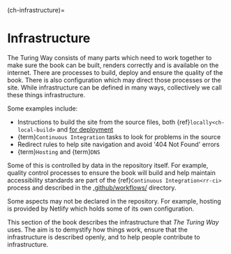 (ch-infrastructure)=
# Infrastructure

The Turing Way consists of many parts which need to work together to make sure the book can be built, renders correctly and is available on the internet.
There are processes to build, deploy and ensure the quality of the book.
There is also configuration which may direct those processes or the site.
While infrastructure can be defined in many ways, collectively we call these things infrastructure.

Some examples include:

- Instructions to build the site from the source files, both {ref}`locally<ch-local-build>` and [for deployment](https://github.com/the-turing-way/the-turing-way/blob/main/netlify.toml)
- {term}`Continuous Integration` tasks to look for problems in the source
- Redirect rules to help site navigation and avoid '404 Not Found' errors
- {term}`Hosting` and {term}`DNS`

Some of this is controlled by data in the repository itself.
For example, quality control processes to ensure the book will build and help maintain accessibility standards are part of the {ref}`Continuous Integration<rr-ci>` process and described in the [.github/workflows/](https://github.com/the-turing-way/the-turing-way/tree/main/.github/workflows) directory.

Some aspects may not be declared in the repository.
For example, hosting is provided by Netlify which holds some of its own configuration.

This section of the book describes the infrastructure that _The Turing Way_ uses.
The aim is to demystify how things work, ensure that the infrastructure is described openly, and to help people contribute to infrastructure.
